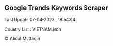 

## Google Trends Keywords Scraper 
 
Last Update 07-04-2023 , 18:54:04

Country List :
VIETNAM.json



© Abdul Muttaqin 
